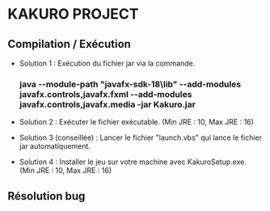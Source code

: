 # KAKURO PROJECT

## Compilation / Exécution

- Solution 1 : Exécution du fichier jar via la commande. 
	### java --module-path "javafx-sdk-18\lib" --add-modules javafx.controls,javafx.fxml --add-modules javafx.controls,javafx.media -jar Kakuro.jar

- Solution 2 : Exécuter le fichier exécutable. (Min JRE : 10, Max JRE : 16)

- Solution 3 (conseillée) : Lancer le fichier "launch.vbs" qui lance le fichier jar automatiquement.

- Solution 4 : Installer le jeu sur votre machine avec KakuroSetup.exe. (Min JRE : 10, Max JRE : 16)

## Résolution bug